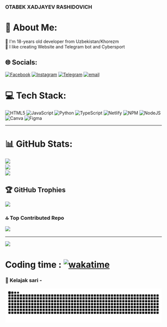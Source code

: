 ### OTABEK XADJAYEV RASHIDOVICH

# 💫 About Me:
💬 I'm 18-years old developer from Uzbekistan/Khorezm<br>💫 I like creating Website and Telegram bot and Cybersport<br>


## 🌐 Socials:
[![Facebook](https://img.shields.io/badge/Facebook-%231877F2.svg?logo=Facebook&logoColor=white)](#!) [![Instagram](https://img.shields.io/badge/Instagram-%23E4405F.svg?logo=Instagram&logoColor=white)](https://instagram.com/khodjayevotabek1) [![Telegram](https://img.shields.io/badge/Telegram-2CA5E0?style=for-the-badge&logo=telegram&logoColor=white)](https://t.me/Sentabr052007) [![email](https://img.shields.io/badge/Email-D14836?logo=gmail&logoColor=white)](mailto:khodjayevotabek1@gmail.com) 

# 💻 Tech Stack:
![HTML5](https://img.shields.io/badge/html5-%23E34F26.svg?style=for-the-badge&logo=html5&logoColor=white) ![JavaScript](https://img.shields.io/badge/javascript-%23323330.svg?style=for-the-badge&logo=javascript&logoColor=%23F7DF1E) ![Python](https://img.shields.io/badge/python-3670A0?style=for-the-badge&logo=python&logoColor=ffdd54) ![TypeScript](https://img.shields.io/badge/typescript-%23007ACC.svg?style=for-the-badge&logo=typescript&logoColor=white) ![Netlify](https://img.shields.io/badge/netlify-%23000000.svg?style=for-the-badge&logo=netlify&logoColor=#00C7B7) ![NPM](https://img.shields.io/badge/NPM-%23CB3837.svg?style=for-the-badge&logo=npm&logoColor=white) ![NodeJS](https://img.shields.io/badge/node.js-6DA55F?style=for-the-badge&logo=node.js&logoColor=white) ![Canva](https://img.shields.io/badge/Canva-%2300C4CC.svg?style=for-the-badge&logo=Canva&logoColor=white) ![Figma](https://img.shields.io/badge/figma-%23F24E1E.svg?style=for-the-badge&logo=figma&logoColor=white)


----------------------------------------------------------------

# 📊 GitHub Stats:
![](https://github-readme-stats.vercel.app/api?username=otabek1980&theme=dark&hide_border=false&include_all_commits=true&count_private=true)<br/>
![](https://nirzak-streak-stats.vercel.app/?user=otabek1980&theme=dark&hide_border=false)<br/>
![](https://github-readme-stats.vercel.app/api/top-langs/?username=otabek1980&theme=dark&hide_border=false&include_all_commits=true&count_private=true&layout=compact)

## 🏆 GitHub Trophies
![](https://github-profile-trophy.vercel.app/?username=otabek1980&theme=radical&no-frame=false&no-bg=true&margin-w=4)

### 🔝 Top Contributed Repo
![](https://github-contributor-stats.vercel.app/api?username=otabek1980&limit=5&theme=dark&combine_all_yearly_contributions=true)

---
[![](https://visitcount.itsvg.in/api?id=otabek1980&icon=0&color=0)](https://visitcount.itsvg.in)

# Coding time : [![wakatime](https://wakatime.com/badge/user/448640c3-60a0-41cd-bd3d-8f4359c6d297.svg)](a8fcdf47-d49d-42af-96bf-7ea8c719747a)

### 🐍 Kelajak sari -  
<picture>
  <source media="(prefers-color-scheme: dark)" srcset="https://raw.githubusercontent.com/otabek1980/otabek1980/output/github-snake-dark.svg" />
  <source media="(prefers-color-scheme: light)" srcset="https://raw.githubusercontent.com/otabek1980/otabek1980/output/github-snake.svg" />
  <img alt="github-snake" src="https://raw.githubusercontent.com/otabek1980/otabek1980/output/github-snake.svg" />
</picture>



